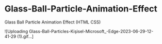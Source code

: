 # Glass-Ball-Particle-Animation-Effect

Glass Ball Particle Animation Effect (HTML CSS)

![Uploading Glass-Ball-Particles-Kişisel-Microsoft_-Edge-2023-06-29-12-41-29 (1).gif…]



